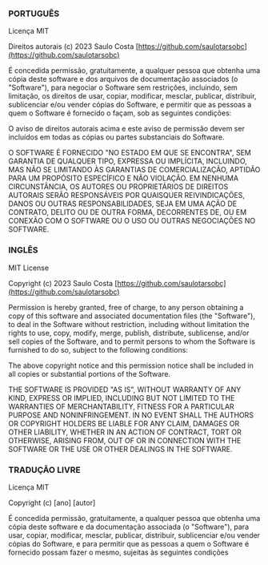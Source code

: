 ### PORTUGUÊS

Licença MIT

Direitos autorais (c) 2023 Saulo Costa [https://github.com/saulotarsobc](https://github.com/saulotarsobc)

É concedida permissão, gratuitamente, a qualquer pessoa que obtenha uma cópia deste software e dos arquivos de documentação associados (o "Software"),
para negociar o Software sem restrições, incluindo, sem limitação, os direitos de usar, copiar, modificar, mesclar, publicar, distribuir, sublicenciar
e/ou vender cópias do Software, e permitir que as pessoas a quem o Software é fornecido o façam, sob as seguintes condições:

O aviso de direitos autorais acima e este aviso de permissão devem ser incluídos em todas as cópias ou partes substanciais do Software.

O SOFTWARE É FORNECIDO "NO ESTADO EM QUE SE ENCONTRA", SEM GARANTIA DE QUALQUER TIPO, EXPRESSA OU IMPLÍCITA, INCLUINDO, MAS NÃO SE LIMITANDO ÀS
GARANTIAS DE COMERCIALIZAÇÃO, APTIDÃO PARA UM PROPÓSITO ESPECÍFICO E NÃO VIOLAÇÃO. EM NENHUMA CIRCUNSTÂNCIA, OS AUTORES OU PROPRIETÁRIOS DE
DIREITOS AUTORAIS SERÃO RESPONSÁVEIS POR QUAISQUER REIVINDICAÇÕES, DANOS OU OUTRAS RESPONSABILIDADES, SEJA EM UMA AÇÃO DE CONTRATO, DELITO OU
DE OUTRA FORMA, DECORRENTES DE, OU EM CONEXÃO COM O SOFTWARE OU O USO OU OUTRAS NEGOCIAÇÕES NO SOFTWARE.

### INGLÊS

MIT License

Copyright (c) 2023 Saulo Costa [https://github.com/saulotarsobc](https://github.com/saulotarsobc)

Permission is hereby granted, free of charge, to any person obtaining a copy of this software and associated documentation files (the "Software"),
to deal in the Software without restriction, including without limitation the rights to use, copy, modify, merge, publish, distribute, sublicense,
and/or sell copies of the Software, and to permit persons to whom the Software is furnished to do so, subject to the following conditions:

The above copyright notice and this permission notice shall be included
in all copies or substantial portions of the Software.

THE SOFTWARE IS PROVIDED "AS IS", WITHOUT WARRANTY OF ANY KIND,
EXPRESS OR IMPLIED, INCLUDING BUT NOT LIMITED TO THE WARRANTIES
OF MERCHANTABILITY, FITNESS FOR A PARTICULAR PURPOSE AND NONINFRINGEMENT.
IN NO EVENT SHALL THE AUTHORS OR COPYRIGHT HOLDERS BE LIABLE FOR
ANY CLAIM, DAMAGES OR OTHER LIABILITY, WHETHER IN AN ACTION OF CONTRACT,
TORT OR OTHERWISE, ARISING FROM, OUT OF OR IN CONNECTION WITH THE SOFTWARE
OR THE USE OR OTHER DEALINGS IN THE SOFTWARE.

### TRADUÇÃO LIVRE

Licença MIT

Copyright (c) [ano] [autor]

É concedida permissão, gratuitamente, a qualquer pessoa que obtenha uma cópia deste software e da documentação associada (o "Software"),
para usar, copiar, modificar, mesclar, publicar, distribuir, sublicenciar e/ou vender cópias do Software, e para permitir que as pessoas a quem
o Software é fornecido possam fazer o mesmo, sujeitas às seguintes condições
